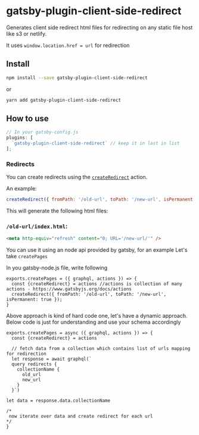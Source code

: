 # gatsby-plugin-client-side-redirect

Generates client side redirect html files for redirecting on any static file host like s3 or netlify.

It uses `window.location.href = url` for redirection

## Install

```sh
npm install --save gatsby-plugin-client-side-redirect
```

or

```sh
yarn add gatsby-plugin-client-side-redirect
```

## How to use

```js
// In your gatsby-config.js
plugins: [
  `gatsby-plugin-client-side-redirect` // keep it in last in list
];
```

### Redirects

You can create redirects using the [`createRedirect`](https://www.gatsbyjs.org/docs/bound-action-creators/#createRedirect) action.

An example:

```js
createRedirect({ fromPath: '/old-url', toPath: '/new-url', isPermanent: true });
```

This will generate the following html files:

### `/old-url/index.html`:

```html
<meta http-equiv="refresh" content="0; URL='/new-url/'" />
```

You can use it using an node api provided by gatsby, for an example
Let's take `createPages`

In you gatsby-node.js file, write following

```
exports.createPages = ({ graphql, actions }) => {
  const {createRedirect} = actions //actions is collection of many actions - https://www.gatsbyjs.org/docs/actions
  createRedirect({ fromPath: '/old-url', toPath: '/new-url', isPermanent: true });
}
```

Above approach is kind of hard code one, let's have a dynamic approach.
Below code is just for understanding and use your schema accordingly

```
exports.createPages = async ({ graphql, actions }) => {
  const {createRedirect} = actions

  // fetch data from a collection which contains list of urls mapping for redirection
  let response = await graphql(`
  query redirects {
    collectionName {
      old_url
      new_url
    }
  }`)

let data = response.data.collectionName
 
/*
 now iterate over data and create redirect for each url
*/
}

```
